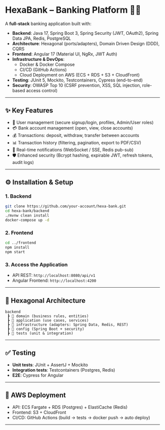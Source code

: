 # HexaBank – Banking Platform 🚀🏦

A **full-stack** banking application built with:
- **Backend**: Java 17, Spring Boot 3, Spring Security (JWT, OAuth2), Spring Data JPA, Redis, PostgreSQL
- **Architecture**: Hexagonal (ports/adapters), Domain Driven Design (DDD), CQRS
- **Frontend**: Angular 17 (Material UI, NgRx, JWT Auth)
- **Infrastructure & DevOps**:
    - Docker & Docker Compose
    - CI/CD (GitHub Actions)
    - Cloud Deployment on AWS (ECS + RDS + S3 + CloudFront)
- **Testing**: JUnit 5, Mockito, Testcontainers, Cypress (end-to-end)
- **Security**: OWASP Top 10 (CSRF prevention, XSS, SQL injection, role-based access control)
---

## ✨ Key Features
- 👤 User management (secure signup/login, profiles, Admin/User roles)
- 💳 Bank account management (open, view, close accounts)
- 💰 Transactions: deposit, withdraw, transfer between accounts
- 📊 Transaction history (filtering, pagination, export to PDF/CSV)
- 🔔 Real-time notifications (WebSocket / SSE, Redis pub-sub)
- 🛡️ Enhanced security (Bcrypt hashing, expirable JWT, refresh tokens, audit logs)
---
## ⚙️ Installation & Setup

### 1. Backend
```bash
git clone https://github.com/your-account/hexa-bank.git
cd hexa-bank/backend
./mvnw clean install
docker-compose up -d
```

### 2. Frontend
```bash
cd ../frontend
npm install
npm start
```


### 3. Access the Application
- API REST: `http://localhost:8080/api/v1`
- Angular Frontend: `http://localhost:4200`
---

## 📂 Hexagonal Architecture
```
backend
 ┣ 📂 domain (business rules, entities)
 ┣ 📂 application (use cases, services)
 ┣ 📂 infrastructure (adapters: Spring Data, Redis, REST)
 ┣ 📂 config (Spring Boot + security)
 ┣ 📂 tests (unit & integration)
```
---
## ✅ Testing
- **Unit tests**: JUnit + AssertJ + Mockito
- **Integration tests**: Testcontainers (Postgres, Redis)
- **E2E**: Cypress for Angular
---

## 🚀 AWS Deployment
- API: ECS Fargate + RDS (Postgres) + ElastiCache (Redis)
- Frontend: S3 + CloudFront
- CI/CD: GitHub Actions (build → tests → docker push → auto deploy)
---